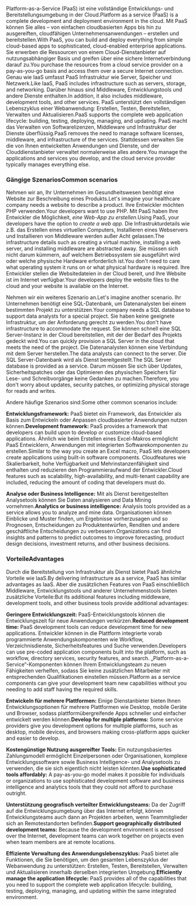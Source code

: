 <span data-ttu-id="9c6a0-101">Platform-as-a-Service (PaaS) ist eine vollständige Entwicklungs- und Bereitstellungsumgebung in der Cloud.</span><span class="sxs-lookup"><span data-stu-id="9c6a0-101">Platform as a service (PaaS) is a complete development and deployment environment in the cloud.</span></span> <span data-ttu-id="9c6a0-102">Mit PaaS können Sie alles – von einfachen cloudbasierten Apps bis hin zu ausgereiften, cloudfähigen Unternehmensanwendungen – erstellen und bereitstellen.</span><span class="sxs-lookup"><span data-stu-id="9c6a0-102">With PaaS, you can build and deploy everything from simple cloud-based apps to sophisticated, cloud-enabled enterprise applications.</span></span> <span data-ttu-id="9c6a0-103">Sie erwerben die Ressourcen von einem Cloud-Dienstanbieter auf nutzungsabhängiger Basis und greifen über eine sichere Internetverbindung darauf zu.</span><span class="sxs-lookup"><span data-stu-id="9c6a0-103">You purchase the resources from a cloud service provider on a pay-as-you-go basis and access them over a secure Internet connection.</span></span> <span data-ttu-id="9c6a0-104">Genau wie IaaS umfasst PaaS Infrastruktur wie Server, Speicher und Netzwerk.</span><span class="sxs-lookup"><span data-stu-id="9c6a0-104">Like IaaS, PaaS includes infrastructure such as servers, storage, and networking.</span></span> <span data-ttu-id="9c6a0-105">Darüber hinaus sind Middleware, Entwicklungstools und andere Dienste enthalten.</span><span class="sxs-lookup"><span data-stu-id="9c6a0-105">In addition, it also includes middleware, development tools, and other services.</span></span> <span data-ttu-id="9c6a0-106">PaaS unterstützt den vollständigen Lebenszyklus einer Webanwendung: Erstellen, Testen, Bereitstellen, Verwalten und Aktualisieren.</span><span class="sxs-lookup"><span data-stu-id="9c6a0-106">PaaS supports the complete web application lifecycle: building, testing, deploying, managing, and updating.</span></span> <span data-ttu-id="9c6a0-107">PaaS macht das Verwalten von Softwarelizenzen, Middleware und Infrastruktur der Dienste überflüssig.</span><span class="sxs-lookup"><span data-stu-id="9c6a0-107">PaaS removes the need to manage software licenses, middleware, and infrastructure of the services.</span></span> <span data-ttu-id="9c6a0-108">Stattdessen verwalten Sie die von Ihnen entwickelten Anwendungen und Dienste, und der Clouddienstanbieter verwaltet normalerweise alles andere.</span><span class="sxs-lookup"><span data-stu-id="9c6a0-108">You manage the applications and services you develop, and the cloud service provider typically manages everything else.</span></span>

### <a name="common-scenarios"></a><span data-ttu-id="9c6a0-109">Gängige Szenarios</span><span class="sxs-lookup"><span data-stu-id="9c6a0-109">Common scenarios</span></span>

<span data-ttu-id="9c6a0-110">Nehmen wir an, Ihr Unternehmen im Gesundheitswesen benötigt eine Website zur Beschreibung eines Produkts.</span><span class="sxs-lookup"><span data-stu-id="9c6a0-110">Let's imagine your healthcare company needs a website to describe a product.</span></span> <span data-ttu-id="9c6a0-111">Ihre Entwickler möchten PHP verwenden.</span><span class="sxs-lookup"><span data-stu-id="9c6a0-111">Your developers want to use PHP.</span></span> <span data-ttu-id="9c6a0-112">Mit PaaS haben Ihre Entwickler die Möglichkeit, *eine Web-App zu erstellen*.</span><span class="sxs-lookup"><span data-stu-id="9c6a0-112">Using PaaS, your developers have the option to *create a web app*.</span></span> <span data-ttu-id="9c6a0-113">Die Infrastrukturdetails wie z.B. das Erstellen eines virtuellen Computers, Installieren eines Webservers und Installieren von Middleware werden außer Acht gelassen.</span><span class="sxs-lookup"><span data-stu-id="9c6a0-113">The infrastructure details such as creating a virtual machine, installing a web server, and installing middleware are abstracted away.</span></span> <span data-ttu-id="9c6a0-114">Sie müssen sich nicht darum kümmern, auf welchem Betriebssystem sie ausgeführt wird oder welche physische Hardware erforderlich ist.</span><span class="sxs-lookup"><span data-stu-id="9c6a0-114">You don't need to care what operating system it runs on or what physical hardware is required.</span></span> <span data-ttu-id="9c6a0-115">Ihre Entwickler stellen die Websitedateien in der Cloud bereit, und Ihre Website ist im Internet verfügbar.</span><span class="sxs-lookup"><span data-stu-id="9c6a0-115">Your developers deploy the website files to the cloud and your website is available on the Internet.</span></span>

<span data-ttu-id="9c6a0-116">Nehmen wir ein weiteres Szenario an.</span><span class="sxs-lookup"><span data-stu-id="9c6a0-116">Let's imagine another scenario.</span></span> <span data-ttu-id="9c6a0-117">Ihr Unternehmen benötigt eine SQL-Datenbank, um Datenanalysten bei einem bestimmten Projekt zu unterstützen.</span><span class="sxs-lookup"><span data-stu-id="9c6a0-117">Your company needs a SQL database to support data analysts for a special project.</span></span> <span data-ttu-id="9c6a0-118">Sie haben keine geeignete Infrastruktur, um der Anforderung gerecht zu werden.</span><span class="sxs-lookup"><span data-stu-id="9c6a0-118">You don't have infrastructure to accommodate the request.</span></span> <span data-ttu-id="9c6a0-119">Sie können schnell eine SQL Server-Instanz in der Cloud bereitstellen, mit der der Bedarf des Projekts gedeckt wird.</span><span class="sxs-lookup"><span data-stu-id="9c6a0-119">You can quickly provision a SQL Server in the cloud that meets the need of the project.</span></span> <span data-ttu-id="9c6a0-120">Die Datenanalysten können eine Verbindung mit dem Server herstellen.</span><span class="sxs-lookup"><span data-stu-id="9c6a0-120">The data analysts can connect to the server.</span></span> <span data-ttu-id="9c6a0-121">Die SQL Server-Datenbank wird als Dienst bereitgestellt.</span><span class="sxs-lookup"><span data-stu-id="9c6a0-121">The SQL Server database is provided as a service.</span></span> <span data-ttu-id="9c6a0-122">Darum müssen Sie sich über Updates, Sicherheitspatches oder das Optimieren des physischen Speichers für Lese- und Schreibvorgänge keine Gedanken zu machen.</span><span class="sxs-lookup"><span data-stu-id="9c6a0-122">Therefore, you don't worry about updates, security patches, or optimizing physical storage for reads and writes.</span></span>

<span data-ttu-id="9c6a0-123">Andere häufige Szenarios sind:</span><span class="sxs-lookup"><span data-stu-id="9c6a0-123">Some other common scenarios include:</span></span>

<span data-ttu-id="9c6a0-124">**Entwicklungsframework:** PaaS bietet ein Framework, das Entwickler als Basis zum Entwickeln oder Anpassen cloudbasierter Anwendungen nutzen können.</span><span class="sxs-lookup"><span data-stu-id="9c6a0-124">**Development framework:** PaaS provides a framework that developers can build upon to develop or customize cloud-based applications.</span></span> <span data-ttu-id="9c6a0-125">Ähnlich wie beim Erstellen eines Excel-Makros ermöglicht PaaS Entwicklern, Anwendungen mit integrierten Softwarekomponenten zu erstellen.</span><span class="sxs-lookup"><span data-stu-id="9c6a0-125">Similar to the way you create an Excel macro, PaaS lets developers create applications using built-in software components.</span></span> <span data-ttu-id="9c6a0-126">Cloudfeatures wie Skalierbarkeit, hohe Verfügbarkeit und Mehrinstanzenfähigkeit sind enthalten und reduzieren den Programmieraufwand der Entwickler.</span><span class="sxs-lookup"><span data-stu-id="9c6a0-126">Cloud features such as scalability, high-availability, and multi-tenant capability are included, reducing the amount of coding that developers must do.</span></span>

<span data-ttu-id="9c6a0-127">**Analyse oder Business Intelligence:** Mit als Dienst bereitgestellten Analysetools können Sie Daten analysieren und Data Mining vornehmen.</span><span class="sxs-lookup"><span data-stu-id="9c6a0-127">**Analytics or business intelligence:** Analysis tools provided as a service allows you to analyze and mine data.</span></span> <span data-ttu-id="9c6a0-128">Organisationen können Einblicke und Muster finden, um Ergebnisse vorherzusagen und so Prognosen, Entscheidungen zu Produktentwürfen, Renditen und andere geschäftliche Entscheidungen zu verbessern.</span><span class="sxs-lookup"><span data-stu-id="9c6a0-128">Organizations can find insights and patterns to predict outcomes to improve forecasting, product design decisions, investment returns, and other business decisions.</span></span>

### <a name="advantages"></a><span data-ttu-id="9c6a0-129">Vorteile</span><span class="sxs-lookup"><span data-stu-id="9c6a0-129">Advantages</span></span>

<span data-ttu-id="9c6a0-130">Durch die Bereitstellung von Infrastruktur als Dienst bietet PaaS ähnliche Vorteile wie IaaS.</span><span class="sxs-lookup"><span data-stu-id="9c6a0-130">By delivering infrastructure as a service, PaaS has similar advantages as IaaS.</span></span> <span data-ttu-id="9c6a0-131">Aber die zusätzlichen Features von PaaS einschließlich Middleware, Entwicklungstools und anderer Unternehmenstools bieten zusätzliche Vorteile:</span><span class="sxs-lookup"><span data-stu-id="9c6a0-131">But its additional features including middleware, development tools, and other business tools provide additional advantages:</span></span>

<span data-ttu-id="9c6a0-132">**Geringere Entwicklungszeit:** PaaS-Entwicklungstools können die Entwicklungszeit für neue Anwendungen verkürzen.</span><span class="sxs-lookup"><span data-stu-id="9c6a0-132">**Reduced development time:** PaaS development tools can reduce development time for new applications.</span></span> <span data-ttu-id="9c6a0-133">Entwickler können in die Plattform integrierte vorab programmierte Anwendungskomponenten wie Workflow, Verzeichnisdienste, Sicherheitsfeatures und Suche verwenden.</span><span class="sxs-lookup"><span data-stu-id="9c6a0-133">Developers can use pre-coded application components built into the platform, such as workflow, directory services, security features, and search.</span></span> <span data-ttu-id="9c6a0-134">„Platform-as-a-Service“-Komponenten können Ihrem Entwicklungsteam zu neuen Fähigkeiten verhelfen, sodass Sie keine zusätzlichen Mitarbeiter mit entsprechenden Qualifikationen einstellen müssen.</span><span class="sxs-lookup"><span data-stu-id="9c6a0-134">Platform as a service components can give your development team new capabilities without you needing to add staff having the required skills.</span></span>

<span data-ttu-id="9c6a0-135">**Entwickeln für mehrere Plattformen:** Einige Dienstanbieter bieten Ihnen Entwicklungsoptionen für mehrere Plattformen wie Desktop, mobile Geräte und Browser, sodass plattformübergreifende Apps schneller und einfacher entwickelt werden können.</span><span class="sxs-lookup"><span data-stu-id="9c6a0-135">**Develop for multiple platforms:** Some service providers give you development options for multiple platforms, such as desktop, mobile devices, and browsers making cross-platform apps quicker and easier to develop.</span></span>

<span data-ttu-id="9c6a0-136">**Kostengünstige Nutzung ausgereifter Tools:** Ein nutzungsbasiertes Zahlungsmodell ermöglicht Einzelpersonen oder Organisationen, komplexe Entwicklungssoftware sowie Business Intelligence- und Analysetools zu verwenden, die sie sich eigentlich nicht leisten könnten.</span><span class="sxs-lookup"><span data-stu-id="9c6a0-136">**Use sophisticated tools affordably:** A pay-as-you-go model makes it possible for individuals or organizations to use sophisticated development software and business intelligence and analytics tools that they could not afford to purchase outright.</span></span>

<span data-ttu-id="9c6a0-137">**Unterstützung geografisch verteilter Entwicklungsteams:** Da der Zugriff auf die Entwicklungsumgebung über das Internet erfolgt, können Entwicklungsteams auch dann an Projekten arbeiten, wenn Teammitglieder sich an Remotestandorten befinden.</span><span class="sxs-lookup"><span data-stu-id="9c6a0-137">**Support geographically distributed development teams:** Because the development environment is accessed over the Internet, development teams can work together on projects even when team members are at remote locations.</span></span>

<span data-ttu-id="9c6a0-138">**Effiziente Verwaltung des Anwendungslebenszyklus:** PaaS bietet alle Funktionen, die Sie benötigen, um den gesamten Lebenszyklus der Webanwendung zu unterstützen: Erstellen, Testen, Bereitstellen, Verwalten und Aktualisieren innerhalb derselben integrierten Umgebung.</span><span class="sxs-lookup"><span data-stu-id="9c6a0-138">**Efficiently manage the application lifecycle:** PaaS provides all of the capabilities that you need to support the complete web application lifecycle: building, testing, deploying, managing, and updating within the same integrated environment.</span></span>
